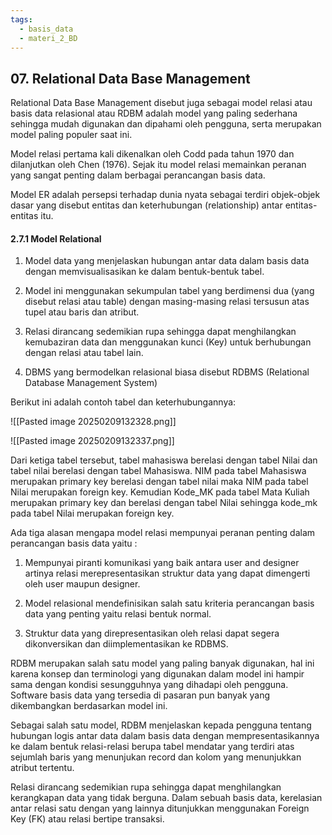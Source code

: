 ```yaml
---
tags:
  - basis_data
  - materi_2_BD
---
```

## 07. Relational Data Base Management

Relational Data Base Management disebut juga sebagai model relasi atau basis data relasional atau RDBM adalah model yang paling sederhana sehingga mudah digunakan dan dipahami oleh pengguna, serta merupakan model paling populer saat ini. 

Model relasi pertama kali dikenalkan oleh Codd pada tahun 1970 dan dilanjutkan oleh Chen (1976). Sejak itu model relasi memainkan peranan yang sangat penting dalam berbagai perancangan basis data. 

Model ER adalah persepsi terhadap dunia nyata sebagai terdiri objek-objek dasar yang disebut entitas dan keterhubungan (relationship) antar entitas-entitas itu.

#### 2.7.1 Model Relational

1. ﻿﻿﻿Model data yang menjelaskan hubungan antar data dalam basis data dengan memvisualisasikan ke dalam bentuk-bentuk tabel.

2. ﻿﻿﻿Model ini menggunakan sekumpulan tabel yang berdimensi dua (yang disebut relasi atau table) dengan masing-masing relasi tersusun atas tupel atau baris dan atribut.

3. ﻿﻿﻿Relasi dirancang sedemikian rupa sehingga dapat menghilangkan kemubaziran data dan menggunakan kunci (Key) untuk berhubungan dengan relasi atau tabel lain.

4. ﻿﻿﻿DBMS yang bermodelkan relasional biasa disebut RDBMS (Relational Database Management System)

Berikut ini adalah contoh tabel dan keterhubungannya:

![[Pasted image 20250209132328.png]]

![[Pasted image 20250209132337.png]]

Dari ketiga tabel tersebut, tabel mahasiswa berelasi dengan tabel Nilai dan tabel nilai berelasi dengan tabel Mahasiswa. NIM pada tabel Mahasiswa merupakan primary key berelasi dengan tabel nilai maka NIM pada tabel Nilai merupakan foreign key. Kemudian Kode_MK pada tabel Mata Kuliah merupakan primary key dan berelasi dengan tabel Nilai sehingga kode_mk pada tabel Nilai merupakan foreign key.

Ada tiga alasan mengapa model relasi mempunyai peranan penting dalam perancangan basis data yaitu :

1. ﻿﻿﻿Mempunyai piranti komunikasi yang baik antara user and designer artinya relasi merepresentasikan struktur data yang dapat dimengerti oleh user maupun designer.

2. ﻿﻿﻿Model relasional mendefinisikan salah satu kriteria perancangan basis data yang penting yaitu relasi bentuk normal.

3. ﻿﻿﻿Struktur data yang direpresentasikan oleh relasi dapat segera dikonversikan dan diimplementasikan ke RDBMS.


RDBM merupakan salah satu model yang paling banyak digunakan, hal ini karena konsep dan terminologi yang digunakan dalam model ini hampir sama dengan kondisi sesungguhnya yang dihadapi oleh pengguna. Software basis data yang tersedia di pasaran pun banyak yang dikembangkan berdasarkan model ini. 

Sebagai salah satu model, RDBM menjelaskan kepada pengguna tentang hubungan logis antar data dalam basis data dengan mempresentasikannya ke dalam bentuk relasi-relasi berupa tabel mendatar yang terdiri atas sejumlah baris yang menunjukan record dan kolom yang menunjukkan atribut tertentu.

Relasi dirancang sedemikian rupa sehingga dapat menghilangkan kerangkapan data yang tidak berguna. Dalam sebuah basis data, kerelasian antar relasi satu dengan yang lainnya ditunjukkan menggunakan Foreign Key (FK) atau relasi bertipe transaksi.